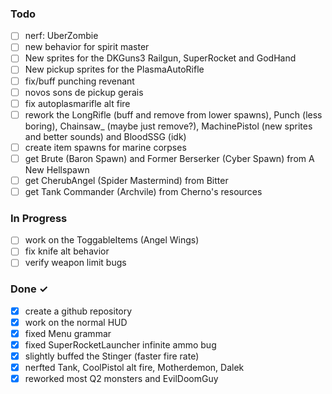 ### Todo

- [ ] nerf: UberZombie  
- [ ] new behavior for spirit master  
- [ ] New sprites for the DKGuns3 Railgun, SuperRocket and GodHand  
- [ ] New pickup sprites for the PlasmaAutoRifle  
- [ ] fix/buff punching revenant  
- [ ] novos sons de pickup gerais  
- [ ] fix autoplasmarifle alt fire  
- [ ] rework the LongRifle (buff and remove from lower spawns), Punch (less boring), Chainsaw_ (maybe just remove?), MachinePistol (new sprites and better sounds) and BloodSSG (idk)  
- [ ] create item spawns for marine corpses  
- [ ] get Brute (Baron Spawn) and Former Berserker (Cyber Spawn) from A New Hellspawn  
- [ ] get CherubAngel (Spider Mastermind) from Bitter
- [ ] get Tank Commander (Archvile) from Cherno's resources

### In Progress  

- [ ] work on the ToggableItems (Angel Wings)  
- [ ] fix knife alt behavior  
- [ ] verify weapon limit bugs  

### Done ✓

- [x] create a github repository  
- [x] work on the normal HUD
- [x] fixed Menu grammar
- [x] fixed SuperRocketLauncher infinite ammo bug  
- [x] slightly buffed the Stinger (faster fire rate)
- [x] nerfted Tank, CoolPistol alt fire, Motherdemon, Dalek
- [x] reworked most Q2 monsters and EvilDoomGuy
